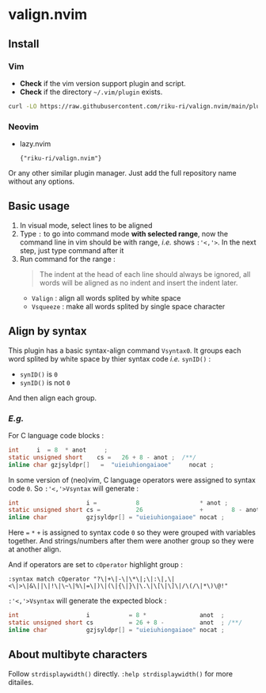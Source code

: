# valign.nvim

## Install

### Vim

- **Check** if the vim version support plugin and script.
- **Check** if the directory `~/.vim/plugin` exists.

```sh
curl -LO https://raw.githubusercontent.com/riku-ri/valign.nvim/main/plugin/valign.vim --output-dir ~/.vim/plugin
```

### Neovim

- lazy.nvim
	```vim
	{"riku-ri/valign.nvim"}
	```

Or any other similar plugin manager.
Just add the full repository name without any options.

## Basic usage

1. In visual mode, select lines to be aligned
1. Type `:` to go into command mode **with selected range**,
	now the command line in vim should be with range, *i.e.* shows `:'<,'>`. In the next step, just type command after it
1. Run command for the range :
	> The indent at the head of each line should always be ignored,
	> all words will be aligned as no indent and insert the indent later.
	- `Valign` : align all words splited by white space
	- `Vsqueeze` : make all words splited by single space character

## Align by syntax

This plugin has a basic syntax-align command `Vsyntax0`.
It groups each word splited by white space by thier syntax code
*i.e.* `synID()` :
- `synID()` is `0`
- `synID()` is not `0`

And then align each group.

### *E.g.*

For C language code blocks :
```c
int     i  = 8  * anot     ;
static unsigned short    cs =   26 + 8 - anot ;  /**/
inline char gzjsyldpr[]   =  "uieiuhiongaiaoe"     nocat ;
```

In some version of (neo)vim,
C language operators were assigned to syntax code `0`.
So `:'<,'>Vsyntax` will generate :
```c
int                   i =           8                 * anot ;
static unsigned short cs =          26                +        8 - anot ; /**/
inline char           gzjsyldpr[] = "uieiuhiongaiaoe" nocat ;
```
Here `=` `*` `+` is assigned to syntax code `0`
so they were grouped with variables together.
And strings/numbers after them were another group
so they were at another align.

And if operators are set to `cOperator` highlight group :
```vim
:syntax match cOperator "?\|+\|-\|\*\|;\|:\|,\|<\|>\|&\||\|!\|\~\|%\|=\|)\|(\|{\|}\|\.\|\[\|\]\|/\(/\|*\)\@!"
```

`:'<,'>Vsyntax` will generate the expected block :
```c
int                   i           = 8 *               anot  ;
static unsigned short cs          = 26 + 8 -          anot  ; /**/
inline char           gzjsyldpr[] = "uieiuhiongaiaoe" nocat ;
```

## About multibyte characters

Follow `strdisplaywidth()` directly.
`:help strdisplaywidth()` for more ditailes.
